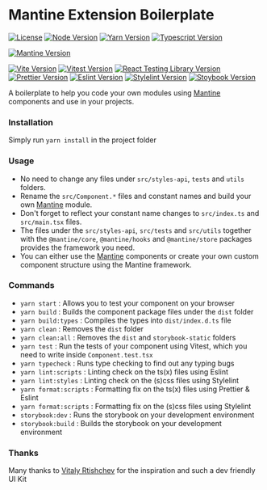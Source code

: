 # Mantine Extension Boilerplate

[![License](https://img.shields.io/badge/License-MIT-green)](https://github.com/aliozinan/mantine-extension-boilerplate/blob/main/LICENSE)
[![Node Version](https://img.shields.io/badge/Node-v18.20.2-blue?logo=nodedotjs)](https://github.com/nodejs/node)
[![Yarn Version](https://img.shields.io/badge/Yarn-v1.22.22-blue?logo=yarn)](https://github.com/yarnpkg/yarn)
[![Typescript Version](https://img.shields.io/badge/TS-v5.4.5-blue?logo=typescript)](https://github.com/microsoft/TypeScript)

[![Mantine Version](https://img.shields.io/badge/Mantine-v7.8.1-blue?logo=mantine)](https://github.com/mantinedev/mantine)

[![Vite Version](https://img.shields.io/badge/Vite-v5.2.10-blue?logo=vite)](https://github.com/vitejs/vite)
[![Vitest Version](https://img.shields.io/badge/Vitest-v1.5.0-blue?logo=vitest)](https://github.com/vitest-dev/vitest)
[![React Testing Library Version](https://img.shields.io/badge/React_Testing_Library-v15.0.4-blue?logo=testing-library)](https://github.com/testing-library/react-testing-library)
[![Prettier Version](https://img.shields.io/badge/Prettier-v3.2.5-blue?logo=prettier)](https://github.com/prettier/prettier)
[![Eslint Version](https://img.shields.io/badge/Eslint-v9.1.1-blue?logo=eslint)](https://github.com/eslint/eslint)
[![Stylelint Version](https://img.shields.io/badge/StyleLint-v16.4.0-blue?logo=stylelint)](https://github.com/stylelint/stylelint)
[![Stoybook Version](https://img.shields.io/badge/Storybook-v8.0.9-blue?logo=storybook)](https://github.com/storybookjs/storybook)

A boilerplate to help you code your own modules using [Mantine](https://github.com/mantinedev/mantine) components and use in your projects.

### Installation

Simply run `yarn install` in the project folder

### Usage

* No need to change any files under `src/styles-api`, `tests` and `utils` folders.
* Rename the `src/Component.*` files and constant names and build your own [Mantine](https://github.com/mantinedev/mantine) module.
* Don't forget to reflect your constant name changes to `src/index.ts` and `src/main.tsx` files.
* The files under the `src/styles-api`, `src/tests` and `src/utils` together with the `@mantine/core`, `@mantine/hooks` and `@mantine/store` packages provides the framework you need.
* You can either use the [Mantine](https://github.com/mantinedev/mantine) components or create your own custom component structure using the Mantine framework.

### Commands

- `yarn start` : Allows you to test your component on your browser
- `yarn build` : Builds the component package files under the `dist` folder
- `yarn build:types` : Compiles the types into `dist/index.d.ts` file
- `yarn clean` : Removes the `dist` folder
- `yarn clean:all` : Removes the `dist` and `storybook-static` folders
- `yarn test` : Run the tests of your component using Vitest, which you need to write inside `Component.test.tsx`
- `yarn typecheck` : Runs type checking to find out any typing bugs
- `yarn lint:scripts` : Linting check on the ts(x) files using Eslint
- `yarn lint:styles` : Linting check on the (s)css files using Stylelint
- `yarn format:scripts` : Formatting fix on the ts(x) files using Prettier & Eslint
- `yarn format:scripts` : Formatting fix on the (s)css files using Stylelint
- `storybook:dev` : Runs the storybook on your development environment
- `storybook:build` : Builds the storybook on your development environment

### Thanks

Many thanks to [Vitaly Rtishchev](https://github.com/mantinedev/mantine) for the inspiration and such a dev friendly UI Kit

